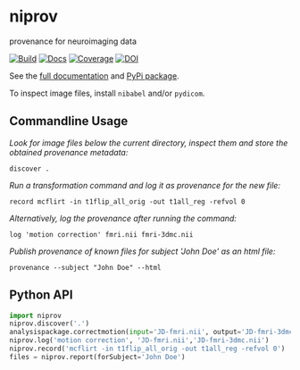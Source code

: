 niprov
======
provenance for neuroimaging data

[![Build](https://travis-ci.org/ilogue/niprov.svg?branch=master)](https://travis-ci.org/ilogue/niprov)
[![Docs](https://readthedocs.org/projects/niprov/badge/?version=latest)](http://niprov.readthedocs.org/)
[![Coverage](https://img.shields.io/coveralls/ilogue/niprov.svg)](https://coveralls.io/r/ilogue/niprov)
[![DOI](https://zenodo.org/badge/7344/ilogue/niprov.svg)](http://dx.doi.org/10.5281/zenodo.13683)

See the [full documentation](http://niprov.readthedocs.org/) and [PyPi package](https://pypi.python.org/pypi/niprov).

To inspect image files, install `nibabel` and/or `pydicom`.

Commandline Usage
-----------------

*Look for image files below the current directory, inspect them and store the obtained provenance metadata:*
```shell
discover .
```

*Run a transformation command and log it as provenance for the new file:*
```shell
record mcflirt -in t1flip_all_orig -out t1all_reg -refvol 0
```

*Alternatively, log the provenance after running the command:*
```shell
log 'motion correction' fmri.nii fmri-3dmc.nii
```

*Publish provenance of known files for subject 'John Doe' as an html file:*
```shell
provenance --subject "John Doe" --html
```

Python API
-----------------

```python
import niprov
niprov.discover('.')
analysispackage.correctmotion(input='JD-fmri.nii', output='JD-fmri-3dmc.nii')
niprov.log('motion correction', 'JD-fmri.nii','JD-fmri-3dmc.nii')
niprov.record('mcflirt -in t1flip_all_orig -out t1all_reg -refvol 0')
files = niprov.report(forSubject='John Doe')
```


